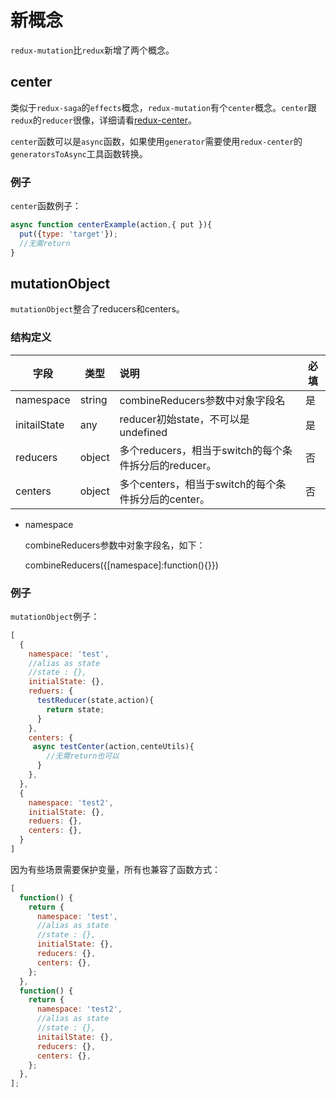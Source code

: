 # 新概念

`redux-mutation`比`redux`新增了两个概念。

## center

类似于`redux-saga`的`effects`概念，`redux-mutation`有个`center`概念。`center`跟`redux`的`reducer`很像，详细请看[redux-center](https://github.com/dog-days/redux-center)。

`center`函数可以是`async`函数，如果使用`generator`需要使用`redux-center`的`generatorsToAsync`工具函数转换。

### 例子

`center`函数例子：

```js
async function centerExample(action,{ put }){
  put({type: 'target'});
  //无需return
}
```

## mutationObject

`mutationObject`整合了reducers和centers。

### 结构定义

| 字段         | 类型   | 说明                                                  | 必填 |
| ------------ | ------ | :---------------------------------------------------- | ---- |
| namespace    | string | combineReducers参数中对象字段名                       | 是   |
| initailState | any    | reducer初始state，不可以是undefined                   | 是   |
| reducers     | object | 多个reducers，相当于switch的每个条件拆分后的reducer。 | 否   |
| centers      | object | 多个centers，相当于switch的每个条件拆分后的center。   | 否   |

- namespace

  combineReducers参数中对象字段名，如下：

  combineReducers({[namespace]:function(){}})

### 例子

`mutationObject`例子：

```js
[
  {
    namespace: 'test',
    //alias as state
    //state : {},
    initialState: {},
    reduers: {
      testReducer(state,action){
        return state;
      }
    },
    centers: {
     async testCenter(action,centeUtils){
        //无需return也可以
      }
    },
  },
  {
    namespace: 'test2',
    initialState: {},
    reduers: {},
    centers: {},
  }
]
```

因为有些场景需要保护变量，所有也兼容了函数方式：

```js
[
  function() {
    return {
      namespace: 'test',
      //alias as state
      //state : {},
      initialState: {},
      reducers: {},
      centers: {},
    };
  },
  function() {
    return {
      namespace: 'test2',
      //alias as state
      //state : {},
      initailState: {},
      reducers: {},
      centers: {},
    };
  },
];
```



